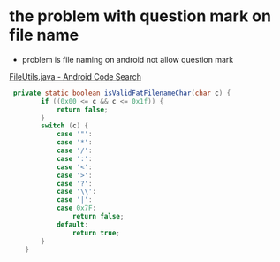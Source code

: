 # the problem with question mark on file name

- problem is file naming on android not allow question mark

[FileUtils.java - Android Code Search](https://cs.android.com/android/platform/superproject/+/master:frameworks/base/core/java/android/os/FileUtils.java;l=972?q=isValidFatFilenameChar)
```java
 private static boolean isValidFatFilenameChar(char c) {
        if ((0x00 <= c && c <= 0x1f)) {
            return false;
        }
        switch (c) {
            case '"':
            case '*':
            case '/':
            case ':':
            case '<':
            case '>':
            case '?':
            case '\\':
            case '|':
            case 0x7F:
                return false;
            default:
                return true;
        }
    }
```